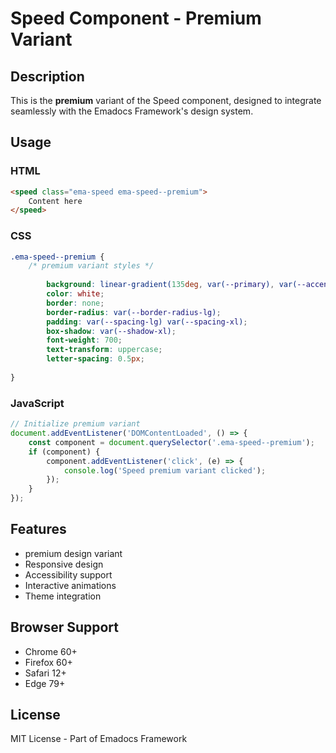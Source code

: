 # Speed Component - Premium Variant

## Description
This is the **premium** variant of the Speed component, designed to integrate seamlessly with the Emadocs Framework's design system.

## Usage

### HTML
```html
<speed class="ema-speed ema-speed--premium">
    Content here
</speed>
```

### CSS
```css
.ema-speed--premium {
    /* premium variant styles */
    
        background: linear-gradient(135deg, var(--primary), var(--accent));
        color: white;
        border: none;
        border-radius: var(--border-radius-lg);
        padding: var(--spacing-lg) var(--spacing-xl);
        box-shadow: var(--shadow-xl);
        font-weight: 700;
        text-transform: uppercase;
        letter-spacing: 0.5px;
    
}
```

### JavaScript
```javascript
// Initialize premium variant
document.addEventListener('DOMContentLoaded', () => {
    const component = document.querySelector('.ema-speed--premium');
    if (component) {
        component.addEventListener('click', (e) => {
            console.log('Speed premium variant clicked');
        });
    }
});
```

## Features
- premium design variant
- Responsive design
- Accessibility support
- Interactive animations
- Theme integration

## Browser Support
- Chrome 60+
- Firefox 60+
- Safari 12+
- Edge 79+

## License
MIT License - Part of Emadocs Framework
